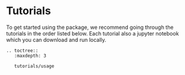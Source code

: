 # Tutorials

To get started using the package, we recommend going through the tutorials in the order
listed below. Each tutorial also a jupyter notebook which you can download and run
locally.

```{eval-rst}
.. toctree::
   :maxdepth: 3

   tutorials/usage
```